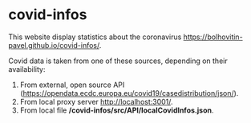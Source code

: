 # covid-infos
This website display statistics about the coronavirus <https://bolhovitin-pavel.github.io/covid-infos/>.

Covid data is taken from one of these sources, depending on their availability:
1.  From external, open source API (<https://opendata.ecdc.europa.eu/covid19/casedistribution/json/>).
2. From local proxy server <http://localhost:3001/>.
3. From local file **/covid-infos/src/API/localCovidInfos.json**.
